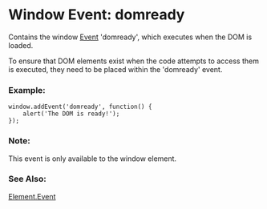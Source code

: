 # Window Event: domready

Contains the window [Event][] 'domready', which executes when the DOM is loaded.

To ensure that DOM elements exist when the code attempts to access them is executed, they need to be placed within the 'domready' event.

### Example:

	window.addEvent('domready', function() {
		alert('The DOM is ready!');
	});

### Note:

This event is only available to the window element.

### See Also:
[Element.Event][Event]

[Event]: /core/Element/Element.Event
